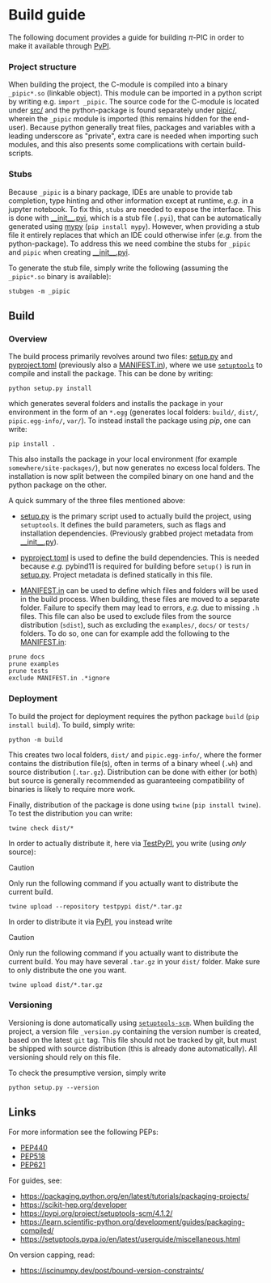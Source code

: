 # Build guide
The following document provides a guide for building $\pi$-PIC in order to make it available through [PyPI](https://pypi.org/).

### Project structure
When building the project, the C-module is compiled into a binary `_pipic*.so` (linkable object). This module can be imported in a python script by writing e.g. `import _pipic`. The source code for the C-module is located under [src/](../../src) and the python-package is found separately under [pipic/](../../pipic), wherein the `_pipic` module is imported (this remains hidden for the end-user). Because python generally treat files, packages and variables with a leading underscore as "private", extra care is needed when importing such modules, and this also presents some complications with certain build-scripts.

### Stubs
Because `_pipic` is a binary package, IDEs are unable to provide tab completion, type hinting and other information except at runtime, _e.g._ in a jupyter notebook. To fix this, `stubs` are needed to expose the interface. This is done with [\_\_init\_\_.pyi](../../pipic/__init__.pyi), which is a stub file (`.pyi`), that can be automatically generated using [mypy](https://mypy-lang.org/) (`pip install mypy`). However, when providing a stub file it entirely replaces that which an IDE could otherwise infer (_e.g._ from the python-package). To address this we need combine the stubs for `_pipic` and `pipic` when creating [\_\_init\_\_.pyi](../../pipic/__init__.pyi).

To generate the stub file, simply write the following (assuming the `_pipic*.so` binary is available):
```
stubgen -m _pipic
```

## Build
### Overview
The build process primarily revolves around two files: [setup.py](../../setup.py) and [pyproject.toml](../../pyproject.toml) (previously also a [MANIFEST.in](../../MANIFEST.in)), where we use [`setuptools`](https://pypi.org/project/setuptools/) to compile and install the package. This can be done by writing:
```
python setup.py install
```
which generates several folders and installs the package in your environment in the form of an `*.egg` (generates local folders: `build/`, `dist/`, `pipic.egg-info/`, `var/`). To instead install the package using _pip_, one can write:
```
pip install .
```
This also installs the package in your local environment (for example `somewhere/site-packages/`), but now generates no excess local folders. The installation is now split between the compiled binary on one hand and the python package on the other.

A quick summary of the three files mentioned above:
- [setup.py](../../setup.py) is the primary script used to actually build the project, using `setuptools`. It defines the build parameters, such as flags and installation dependencies. (Previously grabbed project metadata from [\_\_init\_\_.py](../../pipic/__init__.py)).

- [pyproject.toml](../../pyproject.toml) is used to define the build dependencies. This is needed because _e.g._ pybind11 is required for building before `setup()` is run in [setup.py](../../setup.py). Project metadata is defined statically in this file.

- [MANIFEST.in](../../MANIFEST.in) can be used to define which files and folders will be used in the build process. When building, these files are moved to a separate folder. Failure to specify them may lead to errors, _e.g._ due to missing `.h` files. This file can also be used to exclude files from the source distribution (`sdist`), such as excluding the `examples/`, `docs/` or `tests/` folders. To do so, one can for example add the following to the [MANIFEST.in](../../MANIFEST.in):
```
prune docs
prune examples
prune tests
exclude MANIFEST.in .*ignore
```

### Deployment
To build the project for deployment requires the python package `build` (`pip install build`). To build, simply write:
```
python -m build
```
This creates two local folders, `dist/` and `pipic.egg-info/`, where the former contains the distribution file(s), often in terms of a binary wheel (`.wh`) and source distribution (`.tar.gz`). Distribution can be done with either (or both) but source is generally recommended as guaranteeing compatibility of binaries is likely to require more work.

Finally, distribution of the package is done using `twine` (`pip install twine`). To test the distribution you can write:
```
twine check dist/*
```

In order to actually distribute it, here via [TestPyPI](https://test.pypi.org/), you write (using _only_ source):
> [!CAUTION]  
> Only run the following command if you actually want to distribute the current build.
```
twine upload --repository testpypi dist/*.tar.gz
```

In order to distribute it via [PyPI](https://pypi.org/), you instead write
> [!CAUTION]
> Only run the following command if you actually want to distribute the current build.
> You may have several `.tar.gz` in your `dist/` folder. Make sure to only distribute the one you want.
```
twine upload dist/*.tar.gz
```

### Versioning
Versioning is done automatically using [`setuptools-scm`](https://setuptools-scm.readthedocs.io/en/latest/config/#api-reference). When building the project, a version file `_version.py` containing the version number is created, based on the latest `git` tag. This file should not be tracked by git, but must be shipped with source distribution (this is already done automatically). All versioning should rely on this file.

To check the presumptive version, simply write
```
python setup.py --version
```


## Links
For more information see the following PEPs:
- [PEP440](https://peps.python.org/pep-0440/)
- [PEP518](https://peps.python.org/pep-0518/)
- [PEP621](https://peps.python.org/pep-0621/)

For guides, see:
- https://packaging.python.org/en/latest/tutorials/packaging-projects/
- https://scikit-hep.org/developer
- https://pypi.org/project/setuptools-scm/4.1.2/
- https://learn.scientific-python.org/development/guides/packaging-compiled/
- https://setuptools.pypa.io/en/latest/userguide/miscellaneous.html

On version capping, read:
- https://iscinumpy.dev/post/bound-version-constraints/

